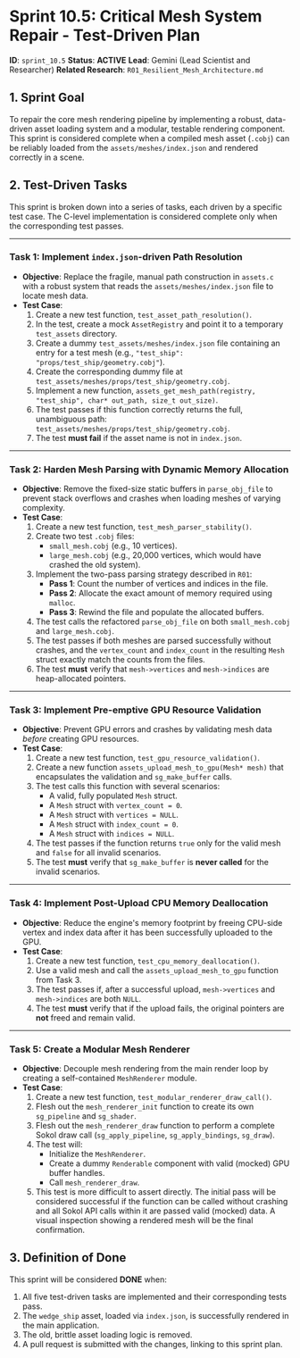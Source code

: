 # Sprint 10.5: Critical Mesh System Repair - Test-Driven Plan

**ID**: `sprint_10.5`
**Status**: **ACTIVE**
**Lead**: Gemini (Lead Scientist and Researcher)
**Related Research**: `R01_Resilient_Mesh_Architecture.md`

## 1. Sprint Goal

To repair the core mesh rendering pipeline by implementing a robust, data-driven asset loading system and a modular, testable rendering component. This sprint is considered complete when a compiled mesh asset (`.cobj`) can be reliably loaded from the `assets/meshes/index.json` and rendered correctly in a scene.

## 2. Test-Driven Tasks

This sprint is broken down into a series of tasks, each driven by a specific test case. The C-level implementation is considered complete only when the corresponding test passes.

---

### **Task 1: Implement `index.json`-driven Path Resolution**

*   **Objective**: Replace the fragile, manual path construction in `assets.c` with a robust system that reads the `assets/meshes/index.json` file to locate mesh data.
*   **Test Case**:
    1.  Create a new test function, `test_asset_path_resolution()`.
    2.  In the test, create a mock `AssetRegistry` and point it to a temporary `test_assets` directory.
    3.  Create a dummy `test_assets/meshes/index.json` file containing an entry for a test mesh (e.g., `"test_ship": "props/test_ship/geometry.cobj"`).
    4.  Create the corresponding dummy file at `test_assets/meshes/props/test_ship/geometry.cobj`.
    5.  Implement a new function, `assets_get_mesh_path(registry, "test_ship", char* out_path, size_t out_size)`.
    6.  The test passes if this function correctly returns the full, unambiguous path: `test_assets/meshes/props/test_ship/geometry.cobj`.
    7.  The test **must fail** if the asset name is not in `index.json`.

---

### **Task 2: Harden Mesh Parsing with Dynamic Memory Allocation**

*   **Objective**: Remove the fixed-size static buffers in `parse_obj_file` to prevent stack overflows and crashes when loading meshes of varying complexity.
*   **Test Case**:
    1.  Create a new test function, `test_mesh_parser_stability()`.
    2.  Create two test `.cobj` files:
        *   `small_mesh.cobj` (e.g., 10 vertices).
        *   `large_mesh.cobj` (e.g., 20,000 vertices, which would have crashed the old system).
    3.  Implement the two-pass parsing strategy described in `R01`:
        *   **Pass 1**: Count the number of vertices and indices in the file.
        *   **Pass 2**: Allocate the exact amount of memory required using `malloc`.
        *   **Pass 3**: Rewind the file and populate the allocated buffers.
    4.  The test calls the refactored `parse_obj_file` on both `small_mesh.cobj` and `large_mesh.cobj`.
    5.  The test passes if both meshes are parsed successfully without crashes, and the `vertex_count` and `index_count` in the resulting `Mesh` struct exactly match the counts from the files.
    6.  The test **must** verify that `mesh->vertices` and `mesh->indices` are heap-allocated pointers.

---

### **Task 3: Implement Pre-emptive GPU Resource Validation**

*   **Objective**: Prevent GPU errors and crashes by validating mesh data *before* creating GPU resources.
*   **Test Case**:
    1.  Create a new test function, `test_gpu_resource_validation()`.
    2.  Create a new function `assets_upload_mesh_to_gpu(Mesh* mesh)` that encapsulates the validation and `sg_make_buffer` calls.
    3.  The test calls this function with several scenarios:
        *   A valid, fully populated `Mesh` struct.
        *   A `Mesh` struct with `vertex_count = 0`.
        *   A `Mesh` struct with `vertices = NULL`.
        *   A `Mesh` struct with `index_count = 0`.
        *   A `Mesh` struct with `indices = NULL`.
    4.  The test passes if the function returns `true` only for the valid mesh and `false` for all invalid scenarios.
    5.  The test **must** verify that `sg_make_buffer` is **never called** for the invalid scenarios.

---

### **Task 4: Implement Post-Upload CPU Memory Deallocation**

*   **Objective**: Reduce the engine's memory footprint by freeing CPU-side vertex and index data after it has been successfully uploaded to the GPU.
*   **Test Case**:
    1.  Create a new test function, `test_cpu_memory_deallocation()`.
    2.  Use a valid mesh and call the `assets_upload_mesh_to_gpu` function from Task 3.
    3.  The test passes if, after a successful upload, `mesh->vertices` and `mesh->indices` are both `NULL`.
    4.  The test **must** verify that if the upload fails, the original pointers are **not** freed and remain valid.

---

### **Task 5: Create a Modular Mesh Renderer**

*   **Objective**: Decouple mesh rendering from the main render loop by creating a self-contained `MeshRenderer` module.
*   **Test Case**:
    1.  Create a new test function, `test_modular_renderer_draw_call()`.
    2.  Flesh out the `mesh_renderer_init` function to create its own `sg_pipeline` and `sg_shader`.
    3.  Flesh out the `mesh_renderer_draw` function to perform a complete Sokol draw call (`sg_apply_pipeline`, `sg_apply_bindings`, `sg_draw`).
    4.  The test will:
        *   Initialize the `MeshRenderer`.
        *   Create a dummy `Renderable` component with valid (mocked) GPU buffer handles.
        *   Call `mesh_renderer_draw`.
    5.  This test is more difficult to assert directly. The initial pass will be considered successful if the function can be called without crashing and all Sokol API calls within it are passed valid (mocked) data. A visual inspection showing a rendered mesh will be the final confirmation.

## 3. Definition of Done

This sprint will be considered **DONE** when:
1.  All five test-driven tasks are implemented and their corresponding tests pass.
2.  The `wedge_ship` asset, loaded via `index.json`, is successfully rendered in the main application.
3.  The old, brittle asset loading logic is removed.
4.  A pull request is submitted with the changes, linking to this sprint plan.
